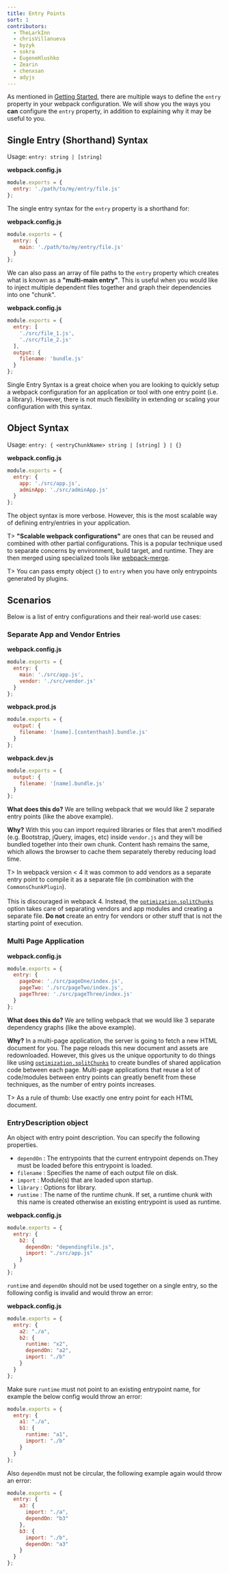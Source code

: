 ```yaml
---
title: Entry Points
sort: 1
contributors:
  - TheLarkInn
  - chrisVillanueva
  - byzyk
  - sokra
  - EugeneHlushko
  - Zearin
  - chenxsan
  - adyjs
---
```


As mentioned in [Getting Started](/guides/getting-started/#using-a-configuration), there are multiple ways to define the `entry` property in your webpack configuration. We will show you the ways you __can__ configure the `entry` property, in addition to explaining why it may be useful to you.


## Single Entry (Shorthand) Syntax

Usage: `entry: string | [string]`

__webpack.config.js__

```javascript
module.exports = {
  entry: './path/to/my/entry/file.js'
};
```

The single entry syntax for the `entry` property is a shorthand for:

__webpack.config.js__

```javascript
module.exports = {
  entry: {
    main: './path/to/my/entry/file.js'
  }
};
```

We can also pass an array of file paths to the `entry` property which creates what is known as a __"multi-main entry"__. This is useful when you would like to inject multiple dependent files together and graph their dependencies into one "chunk".

__webpack.config.js__

```javascript
module.exports = {
  entry: [ 
    './src/file_1.js',
    './src/file_2.js'
  ],
  output: {
    filename: 'bundle.js'
  }
};
```

Single Entry Syntax is a great choice when you are looking to quickly setup a webpack configuration for an application or tool with one entry point (i.e. a library). However, there is not much flexibility in extending or scaling your configuration with this syntax.


## Object Syntax

Usage: `entry: { <entryChunkName> string | [string] } | {}`

__webpack.config.js__

```javascript
module.exports = {
  entry: {
    app: './src/app.js',
    adminApp: './src/adminApp.js'
  }
};
```

The object syntax is more verbose. However, this is the most scalable way of defining entry/entries in your application.

T> __"Scalable webpack configurations"__ are ones that can be reused and combined with other partial configurations. This is a popular technique used to separate concerns by environment, build target, and runtime. They are then merged using specialized tools like [webpack-merge](https://github.com/survivejs/webpack-merge).

T> You can pass empty object `{}` to `entry` when you have only entrypoints generated by plugins.


## Scenarios

Below is a list of entry configurations and their real-world use cases:

### Separate App and Vendor Entries

__webpack.config.js__

```javascript
module.exports = {
  entry: {
    main: './src/app.js',
    vendor: './src/vendor.js'
  }
};
```

__webpack.prod.js__

```javascript
module.exports = {
  output: {
    filename: '[name].[contenthash].bundle.js'
  }
};
```

__webpack.dev.js__

```javascript
module.exports = {
  output: {
    filename: '[name].bundle.js'
  }
};
```

__What does this do?__ We are telling webpack that we would like 2 separate entry points (like the above example).

__Why?__ With this you can import required libraries or files that aren't modified (e.g. Bootstrap, jQuery, images, etc) inside `vendor.js` and they will be bundled together into their own chunk. Content hash remains the same, which allows the browser to cache them separately thereby reducing load time.

T> In webpack version < 4 it was common to add vendors as a separate entry point to compile it as a separate file (in combination with the `CommonsChunkPlugin`). <br><br> This is discouraged in webpack 4. Instead, the [`optimization.splitChunks`](/configuration/optimization/#optimizationsplitchunks) option takes care of separating vendors and app modules and creating a separate file. __Do not__ create an entry for vendors or other stuff that is not the starting point of execution.

### Multi Page Application

__webpack.config.js__

```javascript
module.exports = {
  entry: {
    pageOne: './src/pageOne/index.js',
    pageTwo: './src/pageTwo/index.js',
    pageThree: './src/pageThree/index.js'
  }
};
```

__What does this do?__ We are telling webpack that we would like 3 separate dependency graphs (like the above example).

__Why?__ In a multi-page application, the server is going to fetch a new HTML document for you. The page reloads this new document and assets are redownloaded. However, this gives us the unique opportunity to do things like using [`optimization.splitChunks`](/configuration/optimization/#optimizationsplitchunks) to create bundles of shared application code between each page. Multi-page applications that reuse a lot of code/modules between entry points can greatly benefit from these techniques, as the number of entry points increases.

T> As a rule of thumb: Use exactly one entry point for each HTML document.

### EntryDescription object

An object with entry point description. You can specify the following properties.

- `dependOn` :  The entrypoints that the current entrypoint depends on.They must be loaded before this entrypoint is loaded.
- `filename` :  Specifies the name of each output file on disk.
- `import`   :  Module(s) that are loaded upon startup.
- `library`  :  Options for library.
- `runtime`  :  The name of the runtime chunk. If set, a runtime chunk with this name is created otherwise an existing entrypoint is used as runtime.

__webpack.config.js__

```javascript
module.exports = {
  entry: {
    b2: {
      dependOn: "dependingfile.js",
      import: "./src/app.js"
    }
  }
};
```

`runtime` and `dependOn` should not be used together on a single entry, so the following config is invalid and would throw an error:

__webpack.config.js__

```javascript
module.exports = {
  entry: {
    a2: "./a",
    b2: {
      runtime: "x2",
      dependOn: "a2",
      import: "./b"
    }
  }
};
```

Make sure `runtime` must not point to an existing entrypoint name, for example the below config would throw an error:

```javascript
module.exports = {
  entry: {
    a1: "./a",
    b1: {
      runtime: "a1",
      import: "./b"
    }
  }
};
```

Also `dependOn` must not be circular, the following example again would throw an error:

```javascript
module.exports = {
  entry: {
    a3: {
      import: "./a",
      dependOn: "b3"
    },
    b3: {
      import: "./b",
      dependOn: "a3"
    }
  }
};
```
